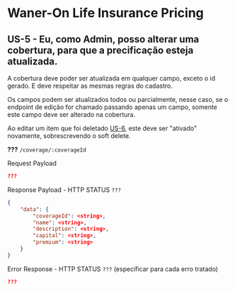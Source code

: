 # Waner-On Life Insurance Pricing

## US-5 - Eu, como Admin, posso alterar uma cobertura, para que a precificação esteja atualizada.

A cobertura deve poder ser atualizada em qualquer campo, exceto o id gerado. E deve respeitar as mesmas regras do cadastro.

Os campos podem ser atualizados todos ou parcialmente, nesse caso, se o endpoint de edição for chamado passando apenas um campo, somente este campo deve ser alterado na cobertura.

Ao editar um item que foi deletado [US-6](./us-6-remove-coverage.md), este deve ser "ativado" novamente, sobrescrevendo o soft delete.

**???** `/coverage/:coverageId`

Request Payload
```json
???
```

Response Payload - HTTP STATUS `???`
```json
{
    "data": {
        "coverageId": <string>,
        "name": <string>,
        "description": <string>,
        "capital": <string>,
        "premium": <string>
    }
}
```

Error Response - HTTP STATUS `???` (especificar para cada erro tratado)
```json
???
```

